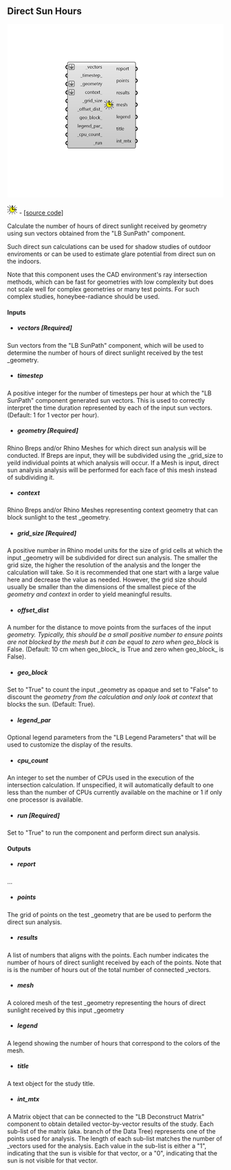 ## Direct Sun Hours

![](../../images/components/Direct_Sun_Hours.png)

![](../../images/icons/Direct_Sun_Hours.png) - [[source code]](https://github.com/ladybug-tools/ladybug-grasshopper/blob/master/ladybug_grasshopper/src//LB%20Direct%20Sun%20Hours.py)


Calculate the number of hours of direct sunlight received by geometry using sun vectors obtained from the "LB SunPath" component. 

Such direct sun calculations can be used for shadow studies of outdoor enviroments or can be used to estimate glare potential from direct sun on the indoors. 

Note that this component uses the CAD environment's ray intersection methods, which can be fast for geometries with low complexity but does not scale well for complex geometries or many test points. For such complex studies, honeybee-radiance should be used. 



#### Inputs
* ##### vectors [Required]
Sun vectors from the "LB SunPath" component, which will be used to determine the number of hours of direct sunlight received by the test _geometry. 
* ##### timestep 
A positive integer for the number of timesteps per hour at which the "LB SunPath" component generated sun vectors. This is used to correctly interpret the time duration represented by each of the input sun vectors. (Default: 1 for 1 vector per hour). 
* ##### geometry [Required]
Rhino Breps and/or Rhino Meshes for which direct sun analysis will be conducted. If Breps are input, they will be subdivided using the _grid_size to yeild individual points at which analysis will occur. If a Mesh is input, direct sun analysis analysis will be performed for each face of this mesh instead of subdividing it. 
* ##### context 
Rhino Breps and/or Rhino Meshes representing context geometry that can block sunlight to the test _geometry. 
* ##### grid_size [Required]
A positive number in Rhino model units for the size of grid cells at which the input _geometry will be subdivided for direct sun analysis. The smaller the grid size, the higher the resolution of the analysis and the longer the calculation will take.  So it is recommended that one start with a large value here and decrease the value as needed. However, the grid size should usually be smaller than the dimensions of the smallest piece of the _geometry and context_ in order to yield meaningful results. 
* ##### offset_dist 
A number for the distance to move points from the surfaces of the input _geometry.  Typically, this should be a small positive number to ensure points are not blocked by the mesh but it can be equal to zero when geo_block_ is False. (Default: 10 cm when geo_block_ is True and zero when geo_block_ is False). 
* ##### geo_block 
Set to "True" to count the input _geometry as opaque and set to "False" to discount the _geometry from the calculation and only look at context_ that blocks the sun. (Default: True). 
* ##### legend_par 
Optional legend parameters from the "LB Legend Parameters" that will be used to customize the display of the results. 
* ##### cpu_count 
An integer to set the number of CPUs used in the execution of the intersection calculation. If unspecified, it will automatically default to one less than the number of CPUs currently available on the machine or 1 if only one processor is available. 
* ##### run [Required]
Set to "True" to run the component and perform direct sun analysis. 

#### Outputs
* ##### report
... 
* ##### points
The grid of points on the test _geometry that are be used to perform the direct sun analysis. 
* ##### results
A list of numbers that aligns with the points. Each number indicates the number of hours of direct sunlight received by each of the points.  Note that is is the number of hours out of the total number of connected _vectors. 
* ##### mesh
A colored mesh of the test _geometry representing the hours of direct sunlight received by this input _geometry 
* ##### legend
A legend showing the number of hours that correspond to the colors of the mesh. 
* ##### title
A text object for the study title. 
* ##### int_mtx
A Matrix object that can be connected to the "LB Deconstruct Matrix" component to obtain detailed vector-by-vector results of the study. Each sub-list of the matrix (aka. branch of the Data Tree) represents one of the points used for analysis. The length of each sub-list matches the number of _vectors used for the analysis. Each value in the sub-list is either a "1", indicating that the sun is visible for that vector, or a "0", indicating that the sun is not visible for that vector. 